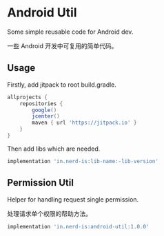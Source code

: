 # Android Util
Some simple reusable code for Android dev.

一些 Android 开发中可复用的简单代码。

## Usage

Firstly, add jitpack to root build.gradle.

```groovy
allprojects {
    repositories {
        google()
        jcenter()
        maven { url 'https://jitpack.io' }
    }
}
```

Then add libs which are needed.

```groovy
implementation 'in.nerd-is:lib-name:-lib-version'
```

## Permission Util
Helper for handling request single permission.

处理请求单个权限的帮助方法。

```groovy
implementation 'in.nerd-is:android-util:1.0.0'
```

